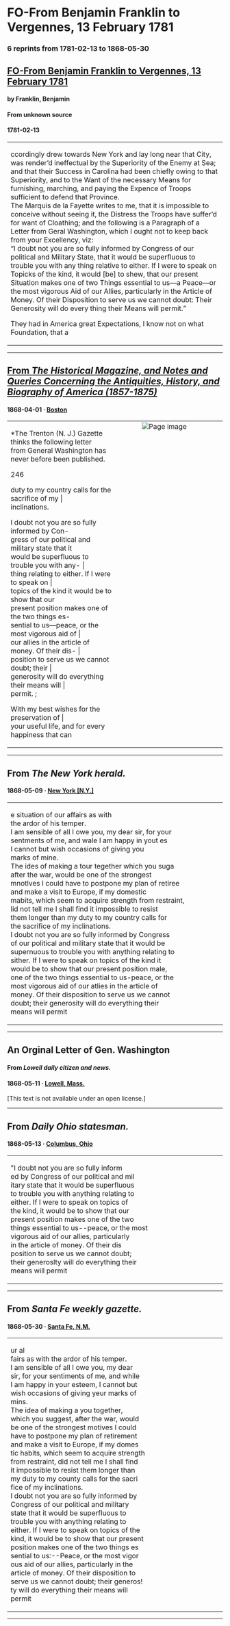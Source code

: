 
# FO-From Benjamin Franklin to Vergennes, 13 February 1781

### 6 reprints from 1781-02-13 to 1868-05-30

## [FO-From Benjamin Franklin to Vergennes, 13 February 1781](https://founders.archives.gov/documents/Franklin/01-34-02-0275)

#### by Franklin, Benjamin

#### From unknown source

#### 1781-02-13

<table style="width: 100%;"><tr><td style="width: 50%">

ccordingly drew towards New York and lay long near that City, was render’d ineffectual by the Superiority of the Enemy at Sea; and that their Success in Carolina had been chiefly owing to that Superiority, and to the Want of the necessary Means for furnishing, marching, and paying the Expence of Troops sufficient to defend that Province.  
The Marquis de la Fayette writes to me, that it is impossible to conceive without seeing it, the Distress the Troops have suffer’d for want of Cloathing; and the following is a Paragraph of a Letter from Geral Washington, which I ought not to keep back from your Excellency, viz:  
“I doubt not you are so fully informed by Congress of our political and Military State, that it would be superfluous to trouble you with any thing relative to either. If I were to speak on Topicks of the kind, it would [be] to shew, that our present Situation makes one of two Things essential to us—a Peace—or the most vigorous Aid of our Allies, particularly in the Article of Money. Of their Disposition to serve us we cannot doubt: Their Generosity will do every thing their Means will permit.”  
  
They had in America great Expectations, I know not on what Foundation, that a
</td></tr></table>

---

## [From _The Historical Magazine, and Notes and Queries Concerning the Antiquities, History, and Biography of America (1857-1875)_](https://archive.org/details/sim_historical-magazine-biography-of-america_1868-04_3_4/page/n52/mode/1up?view=theater)

#### 1868-04-01 &middot; [Boston](http://dbpedia.org/resource/Boston)

<table style="width: 100%;"><tr><td style="width: 50%">

  
  
*The Trenton (N. J.) Gazette thinks the following letter  
from General Washington has never before been published.  
  
  
  
246  
  
duty to my country calls for the sacrifice of my |  
inclinations.  
  
I doubt not you are so fully informed by Con-  
gress of our political and military state that it  
would be superfluous to trouble you with any- |  
thing relating to either. If I were to speak on |  
topics of the kind it would be to show that our  
present position makes one of the two things es-  
sential to us—peace, or the most vigorous aid of |  
our allies in the article of money. Of their dis- |  
position to serve us we cannot doubt; their |  
generosity will do everything their means will |  
permit. ;  
  
With my best wishes for the preservation of |  
your useful life, and for every happiness that can 
</td><td style="width: 50%; max-height: 75%; margin: auto; display: block;">
<img alt="Page image" src="https://iiif.archive.org/iiif/sim_historical-magazine-biography-of-america_1868-04_3_4&#0036;52/pct:49.711221,87.115621,35.891089,1.968020/600,/0/default.jpg"/>
</td>
</tr></table>

---

## From _The New York herald._

#### 1868-05-09 &middot; [New York [N.Y.]](http://dbpedia.org/resource/New_York_City)

<table style="width: 100%;"><tr><td style="width: 50%">

e situation of our affairs as with  
the ardor of his temper.  
I am sensible of all I owe you, my dear sir, for your  
sentments of me, and wale I am happy in yout es  
I cannot but wish occasions of giving you  
marks of mine.  
The ides of making a tour tegether which you suga  
after the war, would be one of the strongest  
mnotlves I could have to postpone my plan of retiree  
and make a visit to Europe, if my domestic  
mabits, which seem to acquire strength from restraint,  
lid not tell me I shall find it impossible to resist  
them longer than my duty to my country calls for  
the sacrifice of my inclinations.  
I doubt not you are so fully informed by Congress  
of our political and military state that it would be  
supernuous to trouble you with anything relating to  
sither. If I were to speak on topics of the kind it  
would be to show that our present position male,  
one of the two things essential to us-peace, or the  
most vigorous aid of our atlies in the article of   
money. Of their disposition to serve us we cannot  
doubt; their generosity will do everything their  
means will permit
</td></tr></table>

---

## An Orginal Letter of Gen. Washington

#### From _Lowell daily citizen and news._

#### 1868-05-11 &middot; [Lowell, Mass.](http://dbpedia.org/resource/Lowell%2C_Massachusetts)

[This text is not available under an open license.]

---

## From _Daily Ohio statesman._

#### 1868-05-13 &middot; [Columbus, Ohio](http://dbpedia.org/resource/Columbus%2C_Ohio)

<table style="width: 100%;"><tr><td style="width: 50%">

  
&quot;I doubt not you are so fully inform­  
ed by Congress of our political and mil  
itary state that it would be superfluous  
to trouble you with anything relating to  
either. If I were to speak on topics of  
the kind, it would be to show that our  
present position makes one of the two  
things essential to us--peace, or the most  
vigorous aid of our allies, particularly  
in the article of money. Of their dis  
position to serve us we cannot doubt;  
their generoslty will do everything their  
means will permit
</td></tr></table>

---

## From _Santa Fe weekly gazette._

#### 1868-05-30 &middot; [Santa Fe, N.M.](http://dbpedia.org/resource/Santa_Fe%2C_New_Mexico)

<table style="width: 100%;"><tr><td style="width: 50%">

ur al  
fairs as with the ardor of his temper.  
I am sensible of all I owe you, my dear  
sir, for your sentiments of me, and while  
I am happy in your esteem, I cannot but  
wish occasions of giving yeur marks of  
mins.  
The idea of making a you together,  
which you suggest, after the war, would  
be one of the strongest motives I could  
have to postpone my plan of retirement  
and make a visit to Europe, if my domes  
tic habits, which seem to acquire strength  
from restraint, did not tell me I shall find  
it impossible to resist them longer than  
my duty to my county calls for the sacri  
fice of my inclinations.  
I doubt not you are so fully informed by  
Congress of our political and military  
state that it would be superfluous to  
trouble you with anything relating to  
either. If I were to speak on topics of the  
kind, it would be to show that our present  
position makes one of the two things es  
sential to us:--Peace, or the most vigor  
ous aid of our allies, particularly in the  
article of money. Of their disposition to  
serve us we cannot doubt; their generos!  
ty will do everything their means will  
permit
</td></tr></table>

---

